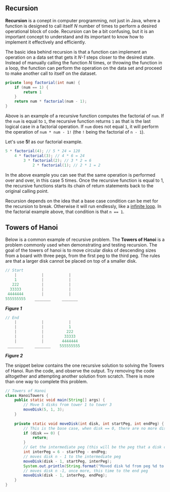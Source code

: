 ## Recursion

**Recursion** is a conept in computer programming, not just in Java, where a function is designed to call itself *N* number of times to perform a desired operational block of code. Recursion can be a bit confusing, but it is an important concept to understand and its important to know how to implement it effectively and efficiently. 

The basic idea behind recursion is that a function can implement an operation on a data set that gets it *N-1* steps closer to the desired state. Instead of manually calling the function *N* times, or throwing the function in a loop, the function can perform the operation on the data set and proceed to make another call to itself on the dataset. 

```Java
private long factorial(int num) {
    if (num == 1) {
        return 1
    }
    return num * factorial(num - 1);
}
```

Above is an example of a recursive function computes the factorial of `num`. If the `num` is equal to `1`, the recursive function returns `1` as that is the last logical case in a factorial operation. If `num` does not equal `1`, it will perform the operation of `num * num - 1!` (the `!` being the factorial of `n - 1`). 

Let's use **5!** as our factorial example. 

```java
5 * factorial(4); // 5 * 24 = 120
	4 * factorial(3); // 4 * 6 = 24
		3 * factorial(2); // 3 * 2 = 6
			2 * factorial(1); // 2 * 1 = 2
```

In the above example you can see that the same operation is performed over and over, in this case 5 times. Once the recursive function is equal to 1, the recursive functions starts its chain of return statements back to the original calling point. 

Recursion depends on the idea that a base case condition can be met for the recursion to break. Otherwise it will run endlessly, like a <u>infinite loop</u>. In the factorial example above, that condition is that `n == 1`. 

## Towers of Hanoi

Below is a common example of recursive problem. The **Towers of Hanoi** is a problem commonly used when demonstrating and testing recursion. The goal of the towers of hanoi is to move circular disks of descending sizes from a board with three pegs, from the first peg to the third peg. The rules are that a larger disk cannot be placed on top of a smaller disk. 

```Java
// Start
 	|			|			|
    1			|			|
   222			|			|
  33333			|			|
 4444444		|			|
555555555 	 _______	 _______
```

***Figure 1***

```java
// End 	
	|			|			|
    |			|			1
   	|			|		   222
  	|			|		  33333
 	|			|		 4444444
 _______ 	 _______	555555555
```

***Figure 2***

The snippet below contains the one recursive solution to solving the Towers of Hanoi. Run the code, and observe the output. Try removing the code alltogether and attempting another solution from scratch. There is more than one way to complete this problem. 

```java
// Towers of Hanoi
class HanoiTowers {
    public static void main(String[] args) {
        // Move 5 disks from tower 1 to tower 3
        moveDisk(5, 1, 3);
    }
    
    private static void moveDisk(int disk, int startPeg, int endPeg) {
        // This is the base case, when disk == 0, there are no more disks to move
        if (disk == 0) {
            return;
        }
        // Get the intermediate peg (this will be the peg that a disk can move to). By using the 6 as a constant (2x the tower limit), we can get the available peg by subtracting starting and ending peg, with a min value of 3 and a max of 5. This line of code can replace the need to implement a control statement
        int interPeg = 6 - startPeg - endPeg;
        // moves disk n - 1 to the intermediate peg
        moveDisk(disk - 1, startPeg, interPeg);
        System.out.println(String.format("Moved disk %d from peg %d to peg %d", disk, startPeg, endPeg));
        // moves disk n -1, once more, this time to the end peg
        moveDisk(disk - 1, interPeg, endPeg);
    }
}
```





